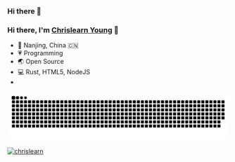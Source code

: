 ### Hi there 👋

<!--
**chrislearn/chrislearn** is a ✨ _special_ ✨ repository because its `README.md` (this file) appears on your GitHub profile.

Here are some ideas to get you started:

- 🔭 I’m currently working on ...
- 🌱 I’m currently learning ...
- 👯 I’m looking to collaborate on ...
- 🤔 I’m looking for help with ...
- 💬 Ask me about ...
- 📫 How to reach me: ...
- 😄 Pronouns: ...
- ⚡ Fun fact: ...
-->

<!--
<img align="right" src="https://github-readme-stats.vercel.app/api?username=chrislearn&show_icons=true" alt="Chrislearn Young' github stats" />
-->

### Hi there, I'm [Chrislearn Young](https://chrislearn.im) 🎉

- 👨 Nanjing, China 🇨🇳
- 💗 Programming
- 🌏 Open Source
- 💻 Rust, HTML5, NodeJS
- 
<picture>
  <source media="(prefers-color-scheme: dark)" srcset="https://raw.githubusercontent.com/chrislearn/chrislearn/output/github-contribution-grid-snake-dark.svg">
  <source media="(prefers-color-scheme: light)" srcset="https://raw.githubusercontent.com/chrislearn/chrislearn/output/github-contribution-grid-snake.svg">
  <img alt="github contribution grid snake animation" src="https://raw.githubusercontent.com/chrislearn/chrislearn/output/github-contribution-grid-snake.svg">
</picture>

[![chrislearn](https://github-profile-trophy.vercel.app/?username=chrislearn&column=7&margin-w=10&no-bg=true)](https://github.com/chrislearn/chrislearn)
